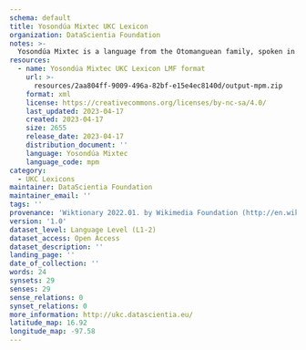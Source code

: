 ```yaml
---
schema: default
title: Yosondúa Mixtec UKC Lexicon
organization: DataScientia Foundation
notes: >-
  Yosondúa Mixtec is a language from the Otomanguean family, spoken in North America. The UKC Lexicon of Yosondúa Mixtec is represented as a lexico-semantic network. It consists of words, word senses, synsets, as well as sense-level and synset-level relationships.
resources:
  - name: Yosondúa Mixtec UKC Lexicon LMF format
    url: >-
      resources/2aa804ff-9009-496a-82bf-e15e4ec8140d/output-mpm.zip
    format: xml
    license: https://creativecommons.org/licenses/by-nc-sa/4.0/
    last_updated: 2023-04-17
    created: 2023-04-17
    size: 2655
    release_date: 2023-04-17
    distribution_document: ''
    language: Yosondúa Mixtec
    language_code: mpm
category:
  - UKC Lexicons
maintainer: DataScientia Foundation
maintainer_email: ''
tags: ''
provenance: 'Wiktionary 2022.01. by Wikimedia Foundation (http://en.wiktionary.org); CogNet 2.1 by Khuyagbaatar Batsuren, National University of Mongolia (http://cognet.ukc.disi.unitn.it); KinDiv: Kinship Diversity 1.0 by Temuulen Khishigsuren (http://ukc.disi.unitn.it/index.php/kinship/); Native Languages of the Americas 2021.11. by Laura Redish and Orrin Lewis (http://www.native-languages.org); Princeton WordNet 2.1 by Princeton University (https://wordnet.princeton.edu)'
version: '1.0'
dataset_level: Language Level (L1-2)
dataset_access: Open Access
dataset_description: ''
landing_page: ''
date_of_collection: ''
words: 24
synsets: 29
senses: 29
sense_relations: 0
synset_relations: 0
more_information: http://ukc.datascientia.eu/
latitude_map: 16.92
longitude_map: -97.58
---
```

